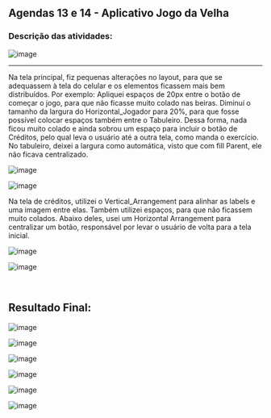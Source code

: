 ## Agendas 13 e 14 - Aplicativo Jogo da Velha 

### Descrição das atividades: 

![image](https://user-images.githubusercontent.com/98980485/212178595-d7cc00b2-abba-457c-95a4-b31732d15e89.png)

<hr>

Na tela principal, fiz pequenas alterações no layout, para que se adequassem à tela do celular e os elementos ficassem mais bem distribuídos. Por exemplo: Apliquei espaços de 20px entre o botão de começar o jogo, para que não ficasse muito colado nas beiras.
Diminuí o tamanho da largura do Horizontal_Jogador para 20%, para que fosse possível colocar espaços também entre o Tabuleiro. Dessa forma, nada ficou muito colado e ainda sobrou um espaço para incluir o botão de Créditos, pelo qual leva o usuário até a outra tela, como manda o exercício.
No tabuleiro, deixei a largura como automática, visto que com fill Parent, ele não ficava centralizado.

![image](https://user-images.githubusercontent.com/98980485/212178684-89e89b71-19ce-4bf8-ac5b-e08f4a13e30f.png)

![image](https://user-images.githubusercontent.com/98980485/212178736-58205c5a-2f9f-430b-adb9-116c55ba8320.png)

Na tela de créditos, utilizei o Vertical_Arrangement para alinhar as labels e uma imagem entre elas. Também utilizei espaços, para que não ficassem muito colados. Abaixo deles, usei um Horizontal Arrangement para centralizar um botão, responsável por levar o usuário de volta para a tela inicial.

![image](https://user-images.githubusercontent.com/98980485/212178802-8cc63935-143c-406b-a528-bcbe58339818.png)

![image](https://user-images.githubusercontent.com/98980485/212178842-83d0cf7d-7593-45a8-b8a2-699f86bbd076.png)

<br>

## Resultado Final: 

![image](https://user-images.githubusercontent.com/98980485/212178941-8df5bf97-f5f5-4791-8844-21d5002f2583.png)

![image](https://user-images.githubusercontent.com/98980485/212179011-d8a1f1b8-36c6-4f38-bcd7-c9d3b33dc13c.png)

![image](https://user-images.githubusercontent.com/98980485/212179065-892c5622-53dc-4109-a14b-5342ca79393b.png)

![image](https://user-images.githubusercontent.com/98980485/212179284-4ea37462-2eaa-4108-9b71-9973ff6c38fc.png)

![image](https://user-images.githubusercontent.com/98980485/212179494-a2fe9857-d982-4013-9949-519ac656ec72.png)

![image](https://user-images.githubusercontent.com/98980485/212179618-7eb23b85-7add-4218-ba04-0db936be0292.png)


